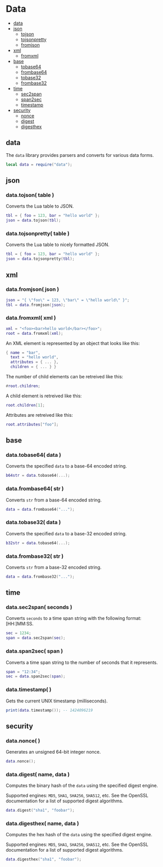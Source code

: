 
# Data
* [data](#data-1)
* [json](#json)
	* [tojson](#data_tojson)
	* [tojsonpretty](#data_tojsonpretty)
	* [fromjson](#data_fromjson)
* [xml](#xml)
	* [fromxml](#data_fromxml)
* [base](#base)
	* [tobase64](#data_tobase64)
	* [frombase64](#data_frombase64)
	* [tobase32](#data_frombase32)
	* [frombase32](#data_frombase32)
* [time](#time)
	* [sec2span](#data_sec2span)
	* [span2sec](#data_span2sec)
	* [timestamp](#)
* [security](#security)
	* [nonce](#)
	* [digest](#)
	* [digesthex](#)



## data
The ``data`` library provides parsers and converts for various data forms.

````lua
local data = require("data");
````



## json



### data.tojson( table )
Converts the Lua table to JSON.

````lua
tbl = { foo = 123, bar = "hello world" };
json = data.tojson(tbl);
````



### data.tojsonpretty( table )
Converts the Lua table to nicely formatted JSON.

````lua
tbl = { foo = 123, bar = "hello world" };
json = data.tojsonpretty(tbl);
````



## xml



### data.fromjson( json )

````lua
json = "{ \"foo\" = 123, \"bar\" = \"hello world\" }";
tbl = data.fromjson(json);
````



### data.fromxml( xml )

````lua
xml = "<foo><bar>hello world</bar></foo>";
root = data.fromxml(xml);
````

An XML element is represented by an object that looks like this:

````lua
{ name = "bar",
  text = "hello world",
  attributes = { ... },
  children = { ... } }
````

The number of child elements can be retreived like this:

````lua
#root.children;
````

A child element is retreived like this:

````lua
root.children[1];
````

Attributes are retreived like this:

````lua
root.attributes["foo"];
````



## base



### data.tobase64( data )
Converts the specified ``data`` to a base-64 encoded string.

````lua
b64str = data.tobase64(...);
````



### data.frombase64( str )
Converts ``str`` from a base-64 encoded string.

````lua
data = data.frombase64("...");
````



### data.tobase32( data )
Converts the specified ``data`` to a base-32 encoded string.

````lua
b32str = data.tobase64(...);
````



### data.frombase32( str )
Converts ``str`` from a base-32 encoded string.

````lua
data = data.frombase32("...");
````



## time



### data.sec2span( seconds )
Converts ``seconds`` to a time span string with the following format: [HH:]MM:SS.

````lua
sec = 1234;
span = data.sec2span(sec);
````



### data.span2sec( span )
Converts a time span string to the number of seconds that it represents.

````lua
span = "12:34";
sec = data.span2sec(span);
````

	
	
### data.timestamp( )
Gets the current UNIX timestamp (milliseconds).

````lua
print(data.timestamp()); -- 1424096219
````
	


## security



### data.nonce( )
Generates an unsigned 64-bit integer nonce.

````lua
data.nonce();
````



### data.digest( name, data )
Computes the binary hash of the ``data`` using the specified digest engine.

Supported engines: ``MD5``, ``SHA1``, ``SHA256``, ``SHA512``, etc. See the OpenSSL documentation for a list of supported digest algorithms.

````lua
data.digest("sha1", "foobar");
````



### data.digesthex( name, data )
Computes the hex hash of the ``data`` using the specified digest engine.

Supported engines: ``MD5``, ``SHA1``, ``SHA256``, ``SHA512``, etc. See the OpenSSL documentation for a list of supported digest algorithms.

````lua
data.digesthex("sha1", "foobar");
````


